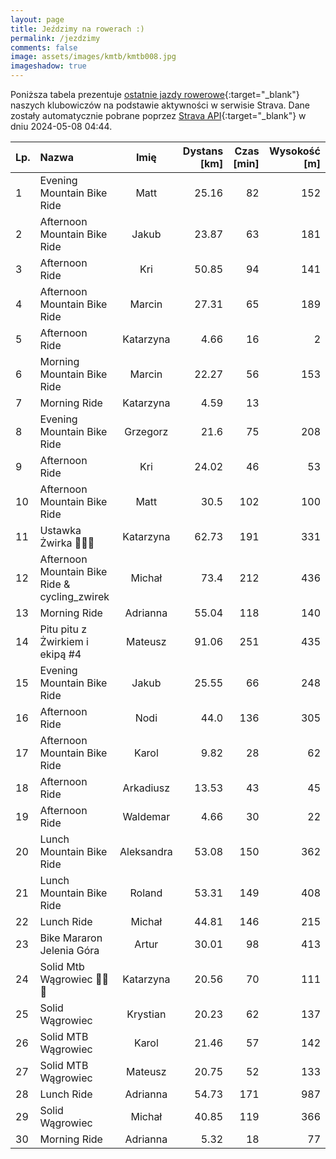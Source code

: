 ```yaml
---
layout: page
title: Jeździmy na rowerach :)
permalink: /jezdzimy
comments: false
image: assets/images/kmtb/kmtb008.jpg
imageshadow: true
---
```


Poniższa tabela prezentuje [ostatnie jazdy rowerowe](https://www.strava.com/clubs/336381){:target="_blank"} naszych klubowiczów na podstawie aktywności w serwisie Strava. Dane zostały automatycznie pobrane poprzez [Strava API](https://developers.strava.com/docs/reference/#api-Clubs-getClubActivitiesById){:target="_blank"} w dniu 2024-05-08 04:44.

Lp. | Nazwa | Imię | Dystans [km] | Czas [min] | Wysokość [m]
:--- | :--- | :---: | ---: | ---: | ---:
1|Evening Mountain Bike Ride|Matt|25.16|82|152
2|Afternoon Mountain Bike Ride|Jakub|23.87|63|181
3|Afternoon Ride|Kri|50.85|94|141
4|Afternoon Mountain Bike Ride|Marcin|27.31|65|189
5|Afternoon Ride|Katarzyna|4.66|16|2
6|Morning Mountain Bike Ride|Marcin|22.27|56|153
7|Morning Ride|Katarzyna|4.59|13|
8|Evening Mountain Bike Ride|Grzegorz|21.6|75|208
9|Afternoon Ride|Kri|24.02|46|53
10|Afternoon Mountain Bike Ride|Matt|30.5|102|100
11|Ustawka Żwirka 🚴💪😀|Katarzyna|62.73|191|331
12|Afternoon Mountain Bike Ride & cycling_zwirek|Michał|73.4|212|436
13|Morning Ride|Adrianna|55.04|118|140
14|Pitu pitu z Żwirkiem i ekipą #4|Mateusz|91.06|251|435
15|Evening Mountain Bike Ride|Jakub|25.55|66|248
16|Afternoon Ride|Nodi|44.0|136|305
17|Afternoon Mountain Bike Ride|Karol|9.82|28|62
18|Afternoon Ride|Arkadiusz|13.53|43|45
19|Afternoon Ride|Waldemar|4.66|30|22
20|Lunch Mountain Bike Ride|Aleksandra|53.08|150|362
21|Lunch Mountain Bike Ride|Roland|53.31|149|408
22|Lunch Ride|Michał|44.81|146|215
23|Bike Mararon Jelenia Góra|Artur|30.01|98|413
24|Solid Mtb Wągrowiec 🚴💪😁|Katarzyna|20.56|70|111
25|Solid Wągrowiec|Krystian|20.23|62|137
26|Solid MTB Wągrowiec|Karol|21.46|57|142
27|Solid MTB Wągrowiec|Mateusz|20.75|52|133
28|Lunch Ride|Adrianna|54.73|171|987
29|Solid Wągrowiec|Michał|40.85|119|366
30|Morning Ride|Adrianna|5.32|18|77
